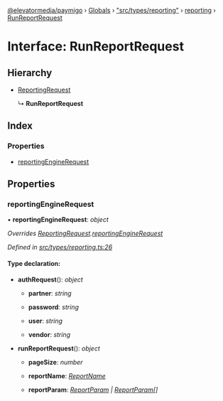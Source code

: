 [@elevatormedia/paymigo](../README.md) › [Globals](../globals.md) › ["src/types/reporting"](../modules/_src_types_reporting_.md) › [reporting](../modules/_src_types_reporting_.reporting.md) › [RunReportRequest](_src_types_reporting_.reporting.runreportrequest.md)

# Interface: RunReportRequest

## Hierarchy

-   [ReportingRequest](_src_types_reporting_.reporting.reportingrequest.md)

    ↳ **RunReportRequest**

## Index

### Properties

-   [reportingEngineRequest](_src_types_reporting_.reporting.runreportrequest.md#reportingenginerequest)

## Properties

### reportingEngineRequest

• **reportingEngineRequest**: _object_

_Overrides [ReportingRequest](_src_types_reporting_.reporting.reportingrequest.md).[reportingEngineRequest](_src_types_reporting_.reporting.reportingrequest.md#reportingenginerequest)_

_Defined in [src/types/reporting.ts:26](https://github.com/ELEVATORmedia/paymigo/blob/32caaa6/src/types/reporting.ts#L26)_

#### Type declaration:

-   **authRequest**(): _object_

    -   **partner**: _string_

    -   **password**: _string_

    -   **user**: _string_

    -   **vendor**: _string_

-   **runReportRequest**(): _object_

    -   **pageSize**: _number_

    -   **reportName**: _[ReportName](../modules/_src_types_reporting_.reporting.md#reportname)_

    -   **reportParam**: _[ReportParam](../modules/_src_types_reporting_.reporting.md#reportparam) | [ReportParam](../modules/_src_types_reporting_.reporting.md#reportparam)[]_
